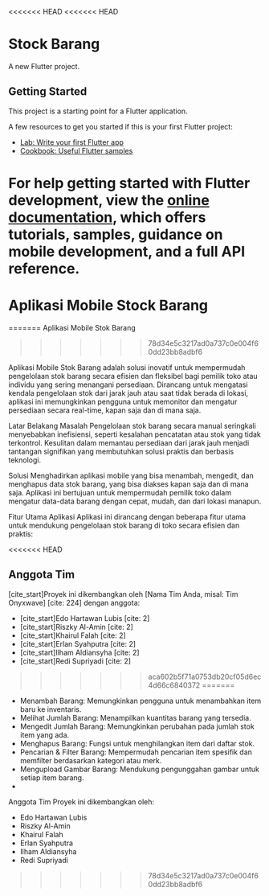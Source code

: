 <<<<<<< HEAD
<<<<<<< HEAD
# Stock Barang

A new Flutter project.

## Getting Started

This project is a starting point for a Flutter application.

A few resources to get you started if this is your first Flutter project:

- [Lab: Write your first Flutter app](https://docs.flutter.dev/get-started/codelab)
- [Cookbook: Useful Flutter samples](https://docs.flutter.dev/cookbook)

For help getting started with Flutter development, view the
[online documentation](https://docs.flutter.dev/), which offers tutorials,
samples, guidance on mobile development, and a full API reference.
=======
# Aplikasi Mobile Stock Barang
=======
Aplikasi Mobile Stok Barang
>>>>>>> 78d34e5c3217ad0a737c0e004f60dd23bb8adbf6

Aplikasi Mobile Stok Barang adalah solusi inovatif untuk mempermudah pengelolaan stok barang secara efisien dan fleksibel bagi pemilik toko atau individu yang sering menangani persediaan. Dirancang untuk mengatasi kendala pengelolaan stok dari jarak jauh atau saat tidak berada di lokasi, aplikasi ini memungkinkan pengguna untuk memonitor dan mengatur persediaan secara real-time, kapan saja dan di mana saja.

Latar Belakang Masalah
Pengelolaan stok barang secara manual seringkali menyebabkan inefisiensi, seperti kesalahan pencatatan atau stok yang tidak terkontrol. Kesulitan dalam memantau persediaan dari jarak jauh menjadi tantangan signifikan yang membutuhkan solusi praktis dan berbasis teknologi.

Solusi
Menghadirkan aplikasi mobile yang bisa menambah, mengedit, dan menghapus data stok barang, yang bisa diakses kapan saja dan di mana saja. Aplikasi ini bertujuan untuk mempermudah pemilik toko dalam mengatur data-data barang dengan cepat, mudah, dan dari lokasi manapun.

Fitur Utama Aplikasi
Aplikasi ini dirancang dengan beberapa fitur utama untuk mendukung pengelolaan stok barang di toko secara efisien dan praktis:

<<<<<<< HEAD
## Anggota Tim
[cite_start]Proyek ini dikembangkan oleh [Nama Tim Anda, misal: Tim Onyxwave] [cite: 224] dengan anggota:
* [cite_start]Edo Hartawan Lubis [cite: 2]
* [cite_start]Riszky Al-Amin [cite: 2]
* [cite_start]Khairul Falah [cite: 2]
* [cite_start]Erlan Syahputra [cite: 2]
* [cite_start]Ilham Aldiansyha [cite: 2]
* [cite_start]Redi Supriyadi [cite: 2]
>>>>>>> aca602b5f71a0753db20cf05d6ec4d66c6840372
=======
  * Menambah Barang: Memungkinkan pengguna untuk menambahkan item baru ke inventaris.
  * Melihat Jumlah Barang: Menampilkan kuantitas barang yang tersedia.
  * Mengedit Jumlah Barang: Memungkinkan perubahan pada jumlah stok item yang ada.
  * Menghapus Barang: Fungsi untuk menghilangkan item dari daftar stok.
  * Pencarian & Filter Barang: Mempermudah pencarian item spesifik dan memfilter berdasarkan kategori atau merk.
  * Mengupload Gambar Barang: Mendukung pengunggahan gambar untuk setiap item barang.
  * 
Anggota Tim
Proyek ini dikembangkan oleh:

  * Edo Hartawan Lubis
  * Riszky Al-Amin
  * Khairul Falah
  * Erlan Syahputra
  * Ilham Aldiansyha
  * Redi Supriyadi
>>>>>>> 78d34e5c3217ad0a737c0e004f60dd23bb8adbf6
